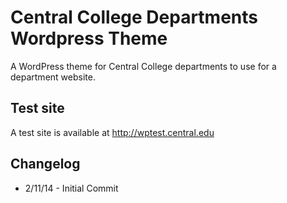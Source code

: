 Central College Departments Wordpress Theme
===================

A WordPress theme for Central College departments to use for a department website.

Test site
------------------
A test site is available at http://wptest.central.edu

Changelog
------------------

- 2/11/14 - Initial Commit